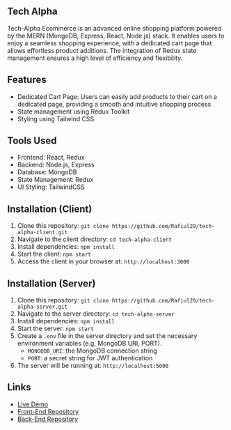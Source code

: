 ## Tech Alpha

Tech-Alpha Ecommerce is an advanced online shopping platform powered by the MERN (MongoDB, Express, React, Node.js) stack. It enables users to enjoy a seamless shopping experience, with a dedicated cart page that allows effortless product additions. The integration of Redux state management ensures a high level of efficiency and flexibility. 

## Features

- Dedicated Cart Page: Users can easily add products to their cart on a dedicated page, providing a smooth and intuitive shopping process
- State management using Redux Toolkit
- Styling using Tailwind CSS

## Tools Used

- Frontend: React, Redux
- Backend: Node.js, Express
- Database: MongoDB
- State Management: Redux
- UI Styling: TailwindCSS

## Installation (Client)

1. Clone this repository: `git clone https://github.com/Rafiul29/tech-alpha-client.git`
2. Navigate to the client directory: `cd tech-alpha-client`
3. Install dependencies: `npm install`
4. Start the client: `npm start`
5. Access the client in your browser at: `http://localhost:3000`

## Installation (Server)

1. Clone this repository: `git clone https://github.com/Rafiul29/tech-alpha-server.git`
2. Navigate to the server directory: `cd tech-alpha-server`
3. Install dependencies: `npm install`
4. Start the server: `npm start`
5.  Create a `.env` file in the server directory and set the necessary environment variables (e.g, MongoDB URI, PORT).
    - `MONGODB_URI`: the MongoDB connection string
    - `PORT`: a secret string for JWT authentication
6. The server will be running at: `http://localhost:5000`

## Links

- [Live Demo](https://tech-alpha-nu.vercel.app/)
- [Front-End Repository](https://github.com/Rafiul29/tech-alpha-client.git)
- [Back-End Repository](https://github.com/Rafiul29/tech-alpha-server.git)
